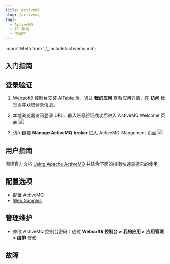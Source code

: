 ```yaml
---
title: ActiveMQ
slug: /activemq
tags:
  - ActiveMQ 
  - IT 架构
  - 中间件
---
```


import Meta from './_include/activemq.md';

<Meta name="meta" />

## 入门指南

## 登录验证

1. Websoft9 控制台安装 AITable 后，通过 **我的应用** 查看应用详情，在 **访问** 标签页中获取登录信息。

2. 本地浏览器访问登录 URL，输入账号验证成功后进入 ActiveMQ Welcome 页面
   ![](./assets/activemq-welcome-websoft9.png)

3. 访问链接 **Manage ActiveMQ broker** 进入 ActiveMQ Mangement 页面
   ![](./assets/activemq-manage-websoft9.png)

## 用户指南

阅读官方文档 [Using Apache ActiveMQ](https://activemq.apache.org/using-activemq) 并结合下面的指南快速掌握它的使用。


## 配置选项

- [配置 ActiveMQ](http://activemq.apache.org/configuration.html)
- [Web Samples](https://activemq.apache.org/components/classic/documentation/web-samples)

## 管理维护

- 修改 ActiveMQ 控制台密码：通过 **Websoft9 控制台 > 我的应用 > 应用管理 > 编排** 修改

## 故障
